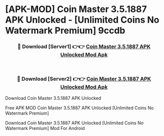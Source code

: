 # [APK-MOD] Coin Master 3.5.1887 APK Unlocked - [Unlimited Coins No Watermark Premium] 9ccdb



<div align="center">
<h3>🔴 Download [Server1] 👉👉 <a href="https://momento.my/?title=Coin_Master_3.5.1887_APK_Unlocked">Coin Master 3.5.1887 APK Unlocked Mod Apk</a></h3><br>

<h3>🔴 Download [Server2] 👉👉 <a href="https://momento.my/?title=Coin_Master_3.5.1887_APK_Unlocked">Coin Master 3.5.1887 APK Unlocked Mod Apk</a></h3>
</div>



Download Coin Master 3.5.1887 APK Unlocked 

Free APK MOD Coin Master 3.5.1887 APK Unlocked [Unlimited Coins No Watermark Premium]

Download Coin Master 3.5.1887 APK Unlocked [Unlimited Coins No Watermark Premium] Mod For Android
